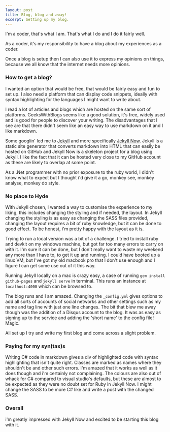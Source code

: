 ```yaml
---
layout: post
title: Blog, blog and away!
excerpt: Setting up my blog.
---
```


I'm a coder, that's what I am. That's what I do and I do it fairly well.

As a coder, it's my responsibility to have a blog about my experiences as a coder. 

Once a blog is setup then I can also use it to express my opinions on things, because we all know that the internet needs more opinions.

### How to get a blog? ###

I wanted an option that would be free, that would be fairly easy and fun to set up. I also need a platform that can display code snippets, ideally with syntax highlighting for the languages I might want to write about.

I read a lot of articles and blogs which are hosted on the same sort of platforms. GeeksWithBlogs seems like a good solution, it's free, widely used and is good for people to discover your writing. The disadvantages that I see are that there didn't seem like an easy way to use markdown on it and I like markdown.

Some googlin' led me to [Jekyll](http://jekyllrb.com/) and more specifically [Jekyll Now](http://www.jekyllnow.com/). Jekyll is a static site generator that converts markdown into HTML that can easily be hosted on GitHub and Jekyll Now is a skeleton project for a blog using Jekyll. I like the fact that it can be hosted very close to my GitHub account as these are likely to overlap at some point.

As a .Net programmer with no prior exposure to the ruby world, I didn't know what to expect but I thought i'd give it a go, monkey see, monkey analyse, monkey do style.

### No place to Hyde ###

With Jekyll chosen, I wanted a way to customise the experience to my liking, this includes changing the styling and if needed, the layout. In Jekyll changing the styling is as easy as changing the SASS files provided, changing the layout requires a bit of ruby knowledge, but it can be done to good effect. To be honest, i'm pretty happy with the layout as it is.

Trying to run a local version was a bit of a challenge. I tried to install ruby and devkit on my windows machine, but got far too many errors to carry on with it. I'm sure it can be done, but I don't really want to waste my weekend any more than I have to, to get it up and running. I could have booted up a linux VM, but I've got my old macbook pro that I don't use enough and I figure I can get some use out of it this way.

Running Jekyll locally on a mac is crazy easy, a case of running `gem install github-pages` and `jekyll serve` in terminal. This runs an instance at `localhost:4000` which can be browsed to.

The blog runs and I am amazed. Changing the `_config.yml` gives options to add all sorts of accounts of social networks and other settings such as my name and tag line with just one line changes. The bit that blew me away though was the addition of a Disqus account to the blog. It was as easy as signing up to the service and adding the 'short name' to the config file! Magic.

All set up I try and write my first blog and come across a slight problem.

### Paying for my syn(tax)s ###

Writing C# code in markdown gives a div of highlighted code with syntax highlighting that isn't quite right. Classes are marked as names where they shouldn't be and other such errors. I'm amazed that it works as well as it does though and i'm certainly not complaining. The colours are also out of whack for C# compared to visual studio's defaults, but these are almost to be expected as they were no doubt set for Ruby in Jekyll Now. I might change the SASS to be more C# like and write a post with the changed SASS.

### Overall ###

i'm greatly impressed with Jekyll Now and excited to be starting this blog with it. 